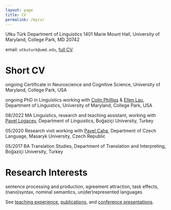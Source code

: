 ```yaml
---
layout: page
title: CV
permalink: /mycv/
---
```


Utku Türk
Department of Linguistics
1401 Marie Mount Hall,
University of Maryland,
College Park, MD 20742

email: `utkuturk@umd.edu`, [full CV](https://github.com/utkuturk/utkuturk.github.io/blob/master/files/cv.pdf?raw=true).

# Short CV

ongoing Certificate in Neuroscience and Cognitive Science, University of Maryland, College Park, USA

ongoing PhD in Linguistics working with [Colin Phillips][col] & [Ellen Lau][lau], Department of Linguistics, University of Maryland, College Park,  USA

08/2022 MA Linguistics, research and teaching assistant, working with [Pavel Logacev][log], Department of Linguistics, Boğaziçi University, Turkey

05/2020 Research visit working with [Pavel Caha][caha], Department of Czech Language, Masaryk University, Czech Republic

05/2017 BA Translation Studies, Department of Translation and Interpreting, Boğaziçi University, Turkey

# Research Interests

sentence processing and production, agreement attraction,  task effects, (nano)syntax, nominal semantics, un(der)represented languages

See [teaching experience][ta], [publications][p], and [conference presentations][c].


[log]: https://scholar.google.com/citations?user=fhbdTJIAAAAJ&hl=en
[col]: https://www.colinphillips.net/
[lau]: https://ellenlau.net/
[caha]:  https://www.muni.cz/en/people/53172-pavel-caha/cv
[ta]: https://utkuturk.com/teaching/
[p]: https://utkuturk.com/papers/
[c]: https://utkuturk.com/talks/
